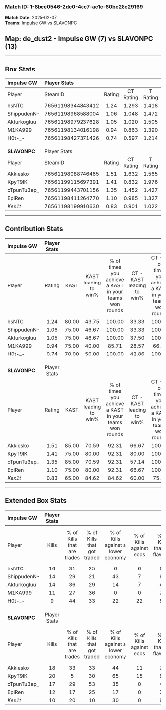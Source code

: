 ### Match ID: 1-8bee0546-2dc0-4ec7-ac1c-60bc28c29169  
**Match Date**: 2025-02-07  
**Teams**: Impulse GW vs SLAVONPC  

## **Map**: de_dust2 - Impulse GW (7) vs SLAVONPC (13)  
---  

## Box Stats  

| **Impulse GW** | Player Stats      |        |           |          |       |      |       |         |        |      |     |
| :- | :- | :-: | :-: | :-: | :-: | :-: | :-: | :-: | :-: | :-: | :-: |
| Player         | SteamID           | Rating | CT Rating | T Rating | KAST  | ADR  | Kills | Assists | Deaths | K/D  | HS% |
| hsNTC          | 76561198344843412 |  1.24  |   1.293   |  1.418   | 80.00 | 77.4 |  16   |    5    |   14   | 1.14 | 75  |
| ShippudenN-    | 76561198968588004 |  1.06  |   1.048   |  1.472   | 75.00 | 81.4 |  14   |    2    |   16   | 0.88 | 57  |
| Akturkogluu    | 76561198979237628 |  1.05  |   1.020   |  1.505   | 75.00 | 63.4 |  14   |    2    |   14   | 1.00 | 64  |
| M1KA999        | 76561198134016198 |  0.94  |   0.863   |  1.390   | 75.00 | 77.4 |  11   |    7    |   16   | 0.69 | 54  |
| H0t-_-         | 76561198427371426 |  0.74  |   0.597   |  1.214   | 70.00 | 62.1 |   9   |    6    |   17   | 0.53 | 33  |
|                |                   |        |           |          |       |      |       |         |        |      |     |
|                |                   |        |           |          |       |      |       |         |        |      |     |
|                |                   |        |           |          |       |      |       |         |        |      |     |
| **SLAVONPC**   | Player Stats      |        |           |          |       |      |       |         |        |      |     |
| Player         | SteamID           | Rating | CT Rating | T Rating | KAST  | ADR  | Kills | Assists | Deaths | K/D  | HS% |
| Akkiesko       | 76561198088746465 |  1.51  |   1.632   |  1.565   | 85.00 | 98.4 |  18   |    6    |   11   | 1.64 | 50  |
| KpyT9lK        | 76561199115697391 |  1.41  |   0.832   |  1.976   | 75.00 | 96.3 |  20   |    6    |   15   | 1.33 | 50  |
| cTpunTu3ep_    | 76561199443701156 |  1.35  |   1.452   |  1.427   | 85.00 | 85.3 |  17   |    7    |   14   | 1.21 | 82  |
| EpiRen         | 76561198411264770 |  1.10  |   0.985   |  1.327   | 75.00 | 66.2 |  12   |    6    |   10   | 1.20 | 25  |
| _Kex1t_        | 76561198199910630 |  0.83  |   0.901   |  1.022   | 65.00 | 61.8 |  10   |    7    |   14   | 0.71 | 40  |
---  

## Contribution Stats  

| **Impulse GW** | Player Stats |       |                      |                                                        |                           |                                                             |                          |                                                            |
| :- | :-: | :-: | :-: | :-: | :-: | :-: | :-: | :-: |
| Player         |    Rating    | KAST  | KAST leading to win% | % of times you achieve a KAST in your teams won rounds | CT - KAST leading to win% | CT - % of times you achieve a KAST in your teams won rounds | T - KAST leading to win% | T - % of times you achieve a KAST in your teams won rounds |
| hsNTC          |     1.24     | 80.00 |        43.75         |                         100.00                         |           33.33           |                           100.00                            |          57.14           |                           100.00                           |
| ShippudenN-    |     1.06     | 75.00 |        46.67         |                         100.00                         |           33.33           |                           100.00                            |          66.67           |                           100.00                           |
| Akturkogluu    |     1.05     | 75.00 |        46.67         |                         100.00                         |           37.50           |                           100.00                            |          57.14           |                           100.00                           |
| M1KA999        |     0.94     | 75.00 |        40.00         |                         85.71                          |           28.57           |                            66.67                            |          50.00           |                           100.00                           |
| H0t-_-         |     0.74     | 70.00 |        50.00         |                         100.00                         |           42.86           |                           100.00                            |          57.14           |                           100.00                           |
|                |              |       |                      |                                                        |                           |                                                             |                          |                                                            |
|                |              |       |                      |                                                        |                           |                                                             |                          |                                                            |
|                |              |       |                      |                                                        |                           |                                                             |                          |                                                            |
| **SLAVONPC**   | Player Stats |       |                      |                                                        |                           |                                                             |                          |                                                            |
| Player         |    Rating    | KAST  | KAST leading to win% | % of times you achieve a KAST in your teams won rounds | CT - KAST leading to win% | CT - % of times you achieve a KAST in your teams won rounds | T - KAST leading to win% | T - % of times you achieve a KAST in your teams won rounds |
| Akkiesko       |     1.51     | 85.00 |        70.59         |                         92.31                          |           66.67           |                           100.00                            |          72.73           |                           88.89                            |
| KpyT9lK        |     1.41     | 75.00 |        80.00         |                         92.31                          |           80.00           |                           100.00                            |          80.00           |                           88.89                            |
| cTpunTu3ep_    |     1.35     | 85.00 |        70.59         |                         92.31                          |           57.14           |                           100.00                            |          80.00           |                           88.89                            |
| EpiRen         |     1.10     | 75.00 |        80.00         |                         92.31                          |           66.67           |                           100.00                            |          88.89           |                           88.89                            |
| _Kex1t_        |     0.83     | 65.00 |        84.62         |                         84.62                          |           60.00           |                            75.00                            |          100.00          |                           88.89                            |
---  

## Extended Box Stats  

| **Impulse GW** | Player Stats |                            |                            |                                    |                         |                              |                                 |        |                             |                                     |                          |                               |                            |
| :- | :-: | :-: | :-: | :-: | :-: | :-: | :-: | :-: | :-: | :-: | :-: | :-: | :-: |
| Player         |    Kills     | % of Kills that are trades | % of Kills that got traded | % of Kills against a lower economy | % of Kills against ecos | % of Kills that are flawless | % of Kills that are close duels | Deaths | % of Deaths that get traded | % of Deaths against a lower economy | % of Deaths against ecos | % of Deaths that are flawless | % of Deaths that are close |
| hsNTC          |      16      |             31             |             25             |                 6                  |            6            |              63              |                6                |   14   |             29              |                  7                  |            0             |              79               |             0              |
| ShippudenN-    |      14      |             29             |             21             |                 43                 |            7            |              64              |                7                |   16   |             38              |                 13                  |            6             |              56               |             6              |
| Akturkogluu    |      14      |             36             |             29             |                 14                 |            7            |              43              |               21                |   14   |             43              |                  7                  |            0             |              64               |             0              |
| M1KA999        |      11      |             27             |             36             |                 0                  |            0            |              73              |                0                |   16   |             31              |                 13                  |            6             |              38               |             13             |
| H0t-_-         |      9       |             44             |             33             |                 22                 |           22            |              67              |               11                |   17   |             24              |                 12                  |            6             |              82               |             0              |
|                |              |                            |                            |                                    |                         |                              |                                 |        |                             |                                     |                          |                               |                            |
|                |              |                            |                            |                                    |                         |                              |                                 |        |                             |                                     |                          |                               |                            |
|                |              |                            |                            |                                    |                         |                              |                                 |        |                             |                                     |                          |                               |                            |
| **SLAVONPC**   | Player Stats |                            |                            |                                    |                         |                              |                                 |        |                             |                                     |                          |                               |                            |
| Player         |    Kills     | % of Kills that are trades | % of Kills that got traded | % of Kills against a lower economy | % of Kills against ecos | % of Kills that are flawless | % of Kills that are close duels | Deaths | % of Deaths that get traded | % of Deaths against a lower economy | % of Deaths against ecos | % of Deaths that are flawless | % of Deaths that are close |
| Akkiesko       |      18      |             33             |             33             |                 44                 |           11            |              78              |                6                |   11   |             27              |                  9                  |            0             |              82               |             9              |
| KpyT9lK        |      20      |             5              |             30             |                 65                 |           15            |              65              |                5                |   15   |             27              |                 27                  |            0             |              60               |             13             |
| cTpunTu3ep_    |      17      |             29             |             53             |                 35                 |            0            |              41              |                6                |   14   |             21              |                 36                  |            7             |              57               |             7              |
| EpiRen         |      12      |             17             |             25             |                 17                 |            0            |              75              |                0                |   10   |             30              |                 10                  |            0             |              70               |             10             |
| _Kex1t_        |      10      |             20             |             10             |                 30                 |            0            |              60              |                0                |   14   |             36              |                 36                  |            0             |              43               |             7              |
